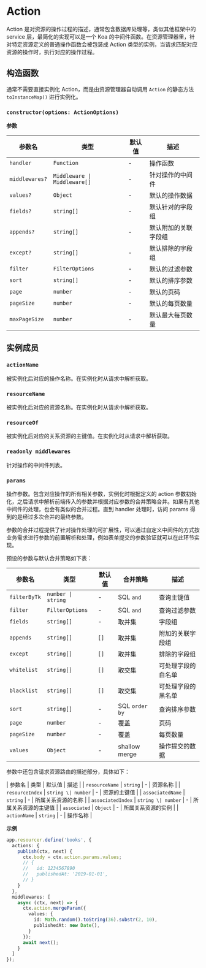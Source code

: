 # Action

Action 是对资源的操作过程的描述，通常包含数据库处理等，类似其他框架中的 service 层，最简化的实现可以是一个 Koa 的中间件函数。在资源管理器里，针对特定资源定义的普通操作函数会被包装成 Action 类型的实例，当请求匹配对应资源的操作时，执行对应的操作过程。

## 构造函数

通常不需要直接实例化 Action，而是由资源管理器自动调用 `Action` 的静态方法 `toInstanceMap()` 进行实例化。

### `constructor(options: ActionOptions)`

**参数**

| 参数名 | 类型 | 默认值 | 描述 |
| --- | --- | --- | --- |
| `handler` | `Function` | - | 操作函数 |
| `middlewares?` | `Middleware \| Middleware[]` | - | 针对操作的中间件 |
| `values?` | `Object` | - | 默认的操作数据 |
| `fields?` | `string[]` | - | 默认针对的字段组 |
| `appends?` | `string[]` | - | 默认附加的关联字段组 |
| `except?` | `string[]` | - | 默认排除的字段组 |
| `filter` | `FilterOptions` | - | 默认的过滤参数 |
| `sort` | `string[]` | - | 默认的排序参数 |
| `page` | `number` | - | 默认的页码 |
| `pageSize` | `number` | - | 默认的每页数量 |
| `maxPageSize` | `number` | - | 默认最大每页数量 |

## 实例成员

### `actionName`

被实例化后对应的操作名称。在实例化时从请求中解析获取。

### `resourceName`

被实例化后对应的资源名称。在实例化时从请求中解析获取。

### `resourceOf`

被实例化后对应的关系资源的主键值。在实例化时从请求中解析获取。

### `readonly middlewares`

针对操作的中间件列表。

### `params`

操作参数。包含对应操作的所有相关参数，实例化时根据定义的 action 参数初始化，之后请求中解析前端传入的参数并根据对应参数的合并策略合并。如果有其他中间件的处理，也会有类似的合并过程。直到 handler 处理时，访问 params 得到的是经过多次合并的最终参数。

参数的合并过程提供了针对操作处理的可扩展性，可以通过自定义中间件的方式按业务需求进行参数的前置解析和处理，例如表单提交的参数验证就可以在此环节实现。

预设的参数与默认合并策略如下表：

| 参数名 | 类型 | 默认值 | 合并策略 | 描述 |
| --- | --- | --- | --- | --- |
| `filterByTk` | `number \| string` | - | SQL `and` | 查询主键值 |
| `filter` | `FilterOptions` | - | SQL `and` | 查询过滤参数 |
| `fields` | `string[]` | - | 取并集 | 字段组 |
| `appends` | `string[]` | `[]` | 取并集 | 附加的关联字段组 |
| `except` | `string[]` | `[]` | 取并集 | 排除的字段组 |
| `whitelist` | `string[]` | `[]` | 取交集 | 可处理字段的白名单 |
| `blacklist` | `string[]` | `[]` | 取交集 | 可处理字段的黑名单 |
| `sort` | `string[]` | - | SQL `order by` | 查询排序参数 |
| `page` | `number` | - | 覆盖 | 页码 |
| `pageSize` | `number` | - | 覆盖 | 每页数量 |
| `values` | `Object` | - | shallow merge | 操作提交的数据 |

参数中还包含请求资源路由的描述部分，具体如下：

| 参数名 | 类型 | 默认值 | 描述 |
| `resourceName` | `string` | - | 资源名称 |
| `resourceIndex` | `string \| number` | - | 资源的主键值 |
| `associatedName` | `string` | - | 所属关系资源的名称 |
| `associatedIndex` | `string \| number` | - | 所属关系资源的主键值 |
| `associated` | `Object` | - | 所属关系资源的实例 |
| `actionName` | `string` | - | 操作名称 |

**示例**

```ts
app.resourcer.define('books', {
  actions: {
    publish(ctx, next) {
      ctx.body = ctx.action.params.values;
      // {
      //   id: 1234567890
      //   publishedAt: '2019-01-01',
      // }
    }
  },
  middlewares: [
    async (ctx, next) => {
      ctx.action.mergeParam({
        values: {
          id: Math.random().toString(36).substr(2, 10),
          publishedAt: new Date(),
        }
      });
      await next();
    }
  ]
});
```
